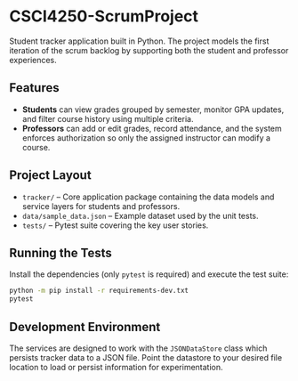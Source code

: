 # CSCI4250-ScrumProject

Student tracker application built in Python. The project models the first
iteration of the scrum backlog by supporting both the student and professor
experiences.

## Features

- **Students** can view grades grouped by semester, monitor GPA updates, and
  filter course history using multiple criteria.
- **Professors** can add or edit grades, record attendance, and the system
  enforces authorization so only the assigned instructor can modify a course.

## Project Layout

- `tracker/` – Core application package containing the data models and service
  layers for students and professors.
- `data/sample_data.json` – Example dataset used by the unit tests.
- `tests/` – Pytest suite covering the key user stories.

## Running the Tests

Install the dependencies (only `pytest` is required) and execute the test
suite:

```bash
python -m pip install -r requirements-dev.txt
pytest
```

## Development Environment

The services are designed to work with the `JSONDataStore` class which persists
tracker data to a JSON file. Point the datastore to your desired file location
to load or persist information for experimentation.
